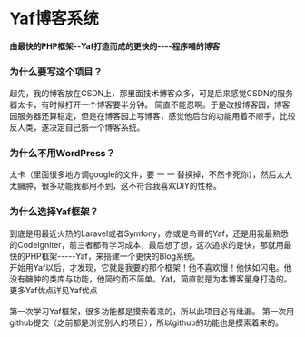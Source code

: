 <h1>Yaf博客系统</h1>
<h4>由最快的PHP框架--Yaf打造而成的更快的----程序喵的博客</h4>

<h3>为什么要写这个项目？</h3>
起先，我的博客放在CSDN上，那里面技术博客众多，可是后来感觉CSDN的服务器太卡，有时候打开一个博客要半分钟。
简直不能忍啊。于是改投博客园，博客园服务器还算稳定，但是在博客园上写博客，感觉他后台的功能用着不顺手，比较反人类，遂决定自己搭一个博客系统。
<br>
<h3>为什么不用WordPress？</h3>
太卡（里面很多地方调google的文件，要 一 一 替换掉，不然卡死你），然后太大太臃肿，很多功能我都用不到，这不符合我喜欢DIY的性格。
<br>
<h3>为什么选择Yaf框架？</h3>
到底是用最近火热的Laravel或者Symfony，亦或是鸟哥的Yaf，还是用我最熟悉的CodeIgniter，前三者都有学习成本，最后想了想，这次追求的是快，那就用最快的PHP框架-----Yaf，来搭建一个更快的Blog系统。
<br>开始用Yaf以后，才发现，它就是我要的那个框架！他不喜欢慢！他快如闪电。他没有臃肿的类库与功能，他简约而不简单。Yaf，简直就是为本博客量身打造的。更多Yaf优点详见Yaf优点
<br><br>第一次学习Yaf框架，很多功能都是摸索着来的，所以此项目必有纰漏。
第一次用github提交（之前都是浏览别人的项目），所以github的功能也是摸索着来的。
